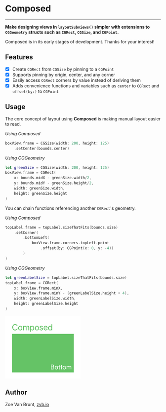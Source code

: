 #  Composed

---

**Make designing views in `layoutSubviews()` simpler with extensions to `CGGeometry` structs such as `CGRect`, `CGSize`, and `CGPoint`.**

Composed is in its early stages of development. Thanks for your interest!

## Features

- [x] Create `CGRect` from `CGSize` by pinning to a `CGPoint`
- [x] Supports pinning by origin, center, and any corner
- [x] Easily access `CGRect` corners by value instead of deriving them
- [x] Adds convenience functions and variables such as `center` to `CGRect` and `offset(by:)` to `CGPoint`

## Usage

The core concept of layout using **Composed** is making manual layout easier to read.

*Using Composed*
```swift
boxView.frame = CGSize(width: 200, height: 125)
    .setCenter(bounds.center)
```

*Using CGGeometry*
```swift
let greenSize = CGSize(width: 200, height: 125)
boxView.frame = CGRect(
    x: bounds.midX - greenSize.width/2,
    y: bounds.midY - greenSize.height/2,
    width: greenSize.width,
    height: greenSize.height
)
```

You can chain functions referencing another `CGRect`'s geometry.

*Using Composed*
```swift
topLabel.frame = topLabel.sizeThatFits(bounds.size)
    .setCorner(
        .bottomLeft(
            boxView.frame.corners.topLeft.point
                .offset(by: CGPoint(x: 0, y: -4))
        )
)
```

*Using CGGeometry*
```swift
let greenLabelSize = topLabel.sizeThatFits(bounds.size)
topLabel.frame = CGRect(
    x: boxView.frame.minX,
    y: boxView.frame.minY - (greenLabelSize.height + 4),
    width: greenLabelSize.width,
    height: greenLabelSize.height
)
```

![](img/relational.png)

## Author

Zoe Van Brunt, <a href="http://www.zvb.io">zvb.io</a>
